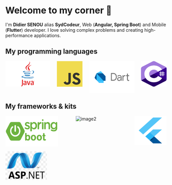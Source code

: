 # Welcome to my corner 👋

I'm **Didier SENOU** alias **SydCodeur**, Web (**Angular, Spring Boot**) and Mobile (**Flutter**) developer. I love solving complex problems and creating high-performance applications.

## My programming languages

<div style="display: flex; flex-wrap: wrap; justify-content: space-between">
  <img src="images/logo-java.png" alt="image1" width="140" height="80">
  <img src="images/logo-js.png" alt="image2" width="80" height="80">
  <img src="images/logo-dart.png" alt="image3" width="140" height="100">
  <img src="images/logo_csharp.png" alt="image3" width="80" height="80">
</div>

## My frameworks & kits

<div style="display: flex; flex-wrap: wrap; justify-content: space-between">
  <img src="images/spring-boot-logo.png" alt="image1" width="165" height="95">
  <img src="images/angular-logo.png" alt="image2" width="130" height="110">
  <img src="images/logo-flutter.png" alt="image3" width="100" height="90">
  <img src="images/logo-aspnet.png" alt="image3" width="130" height="90">
</div>
